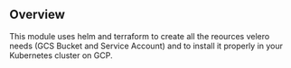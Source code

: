 ## Overview
This module uses helm and terraform to create all the reources velero needs (GCS Bucket and Service Account) and to install it properly in your Kubernetes cluster on GCP.